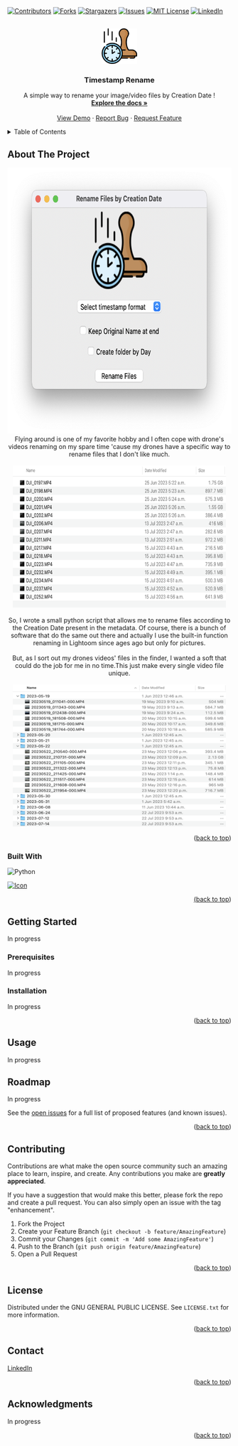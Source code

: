 <a name="readme-top"></a>

[![Contributors][contributors-shield]](https://github.com/gelndjj/Timestamp-Rename/graphs/contributors)
[![Forks][forks-shield]](https://github.com/gelndjj/Timestamp-Rename/forks)
[![Stargazers][stars-shield]](https://github.com/gelndjj/Timestamp-Rename/stargazers)
[![Issues][issues-shield]](https://github.com/gelndjj/Timestamp-Rename/issues)
[![MIT License][license-shield]](https://github.com/gelndjj/Timestamp-Rename/blob/main/LICENSE)
[![LinkedIn][linkedin-shield]](https://www.linkedin.com/in/jonathanduthil/)

<!-- PROJECT LOGO -->
<br />
<div align="center">
  <a href="https://github.com/gelndjj/Timestamp-Rename">
    <img src="https://github.com/gelndjj/Timestamp_Rename/blob/main/resources/image.png" alt="Logo" width="80" height="80">
  </a>

  <h3 align="center">Timestamp Rename</h3>

  <p align="center">
    A simple way to rename your image/video files by Creation Date !
    <br />
    <a href="https://github.com/gelndjj/Timestamp-Rename"><strong>Explore the docs »</strong></a>
    <br />
    <br />
    <a href="https://github.com/gelndjj/Timestamp-Rename">View Demo</a>
    ·
    <a href="https://github.com/gelndjj/Timestamp-Rename/issues">Report Bug</a>
    ·
    <a href="https://github.com/gelndjj/Timestamp-Rename/issues">Request Feature</a>
  </p>
</div>



<!-- TABLE OF CONTENTS -->
<details>
  <summary>Table of Contents</summary>
  <ol>
    <li>
      <a href="#about-the-project">About The Project</a>
      <ul>
        <li><a href="#built-with">Built With</a></li>
      </ul>
    </li>
    <li>
      <a href="#getting-started">Getting Started</a>
      <ul>
        <li><a href="#prerequisites">Prerequisites</a></li>
        <li><a href="#installation">Installation</a></li>
      </ul>
    </li>
    <li><a href="#usage">Usage</a></li>
    <li><a href="#roadmap">Roadmap</a></li>
    <li><a href="#contributing">Contributing</a></li>
    <li><a href="#license">License</a></li>
    <li><a href="#contact">Contact</a></li>
    <li><a href="#acknowledgments">Acknowledgments</a></li>
  </ol>
</details>



<!-- ABOUT THE PROJECT -->
## About The Project
<div align="center">
<img src="https://github.com/gelndjj/Timestamp_Rename/blob/main/resources/main_windows.png" alt="Logo" width="600" height="600">
</br>
Flying around is one of my favorite hobby and I often cope with drone's videos renaming on my spare time 'cause my drones have a specific way to rename files that I don't like much.
</br> 
</br>
<img src="https://github.com/gelndjj/Timestamp_Rename/blob/main/resources/drone_video_files.png" alt="Screenshot" width="480" height="320">
</br>
</br>
So, I wrote a small python script that allows me to rename files according to the Creation Date present in the metadata.
Of course, there is a bunch of software that do the same out there and actually I use the built-in function renaming in Lightoom since ages ago but only for pictures. 
</br>
</br>
But, as I sort out my drones videos' files in the finder, I wanted a soft that could do the job for me in no time.This just make every single video file unique.
</br>
</br>
<img src="https://github.com/gelndjj/Timestamp_Rename/blob/main/resources/drone_video_files_sort.png" alt="Screenshot" width="480" height="320">
</div>

<p align="right">(<a href="#readme-top">back to top</a>)</p>



### Built With

![Python](https://img.shields.io/badge/python-3670A0?style=for-the-badge&logo=python&logoColor=ffdd54)</br>

<a href="[https://github.com/gelndjj/Timestamp-Rename](https://customtkinter.tomschimansky.com)">
<img src="https://github.com/gelndjj/Timestamp-Rename/blob/main/ctk_icon.png" alt="Icon" width="40" height="40">

<p align="right">(<a href="#readme-top">back to top</a>)</p>



<!-- GETTING STARTED -->
## Getting Started

In progress

### Prerequisites

In progress


### Installation

In progress

<p align="right">(<a href="#readme-top">back to top</a>)</p>



<!-- USAGE EXAMPLES -->
## Usage

In progress


<!-- ROADMAP -->
## Roadmap

In progress

See the [open issues](https://github.com/gelndjj/Timestamp-Rename/issues) for a full list of proposed features (and known issues).

<p align="right">(<a href="#readme-top">back to top</a>)</p>



<!-- CONTRIBUTING -->
## Contributing

Contributions are what make the open source community such an amazing place to learn, inspire, and create. Any contributions you make are **greatly appreciated**.

If you have a suggestion that would make this better, please fork the repo and create a pull request. You can also simply open an issue with the tag "enhancement".


1. Fork the Project
2. Create your Feature Branch (`git checkout -b feature/AmazingFeature`)
3. Commit your Changes (`git commit -m 'Add some AmazingFeature'`)
4. Push to the Branch (`git push origin feature/AmazingFeature`)
5. Open a Pull Request

<p align="right">(<a href="#readme-top">back to top</a>)</p>



<!-- LICENSE -->
## License

Distributed under the GNU GENERAL PUBLIC LICENSE. See `LICENSE.txt` for more information.

<p align="right">(<a href="#readme-top">back to top</a>)</p>



<!-- CONTACT -->
## Contact


[LinkedIn](https://github.com/gelndjj/Timestamp-Rename)

<p align="right">(<a href="#readme-top">back to top</a>)</p>



<!-- ACKNOWLEDGMENTS -->
## Acknowledgments

In progress

<p align="right">(<a href="#readme-top">back to top</a>)</p>



<!-- MARKDOWN LINKS & IMAGES -->
<!-- https://www.markdownguide.org/basic-syntax/#reference-style-links -->
[contributors-shield]: https://img.shields.io/github/contributors/othneildrew/Best-README-Template.svg?style=for-the-badge
[contributors-url]: https://github.com/othneildrew/Best-README-Template/graphs/contributors
[forks-shield]: https://img.shields.io/github/forks/othneildrew/Best-README-Template.svg?style=for-the-badge
[forks-url]: https://github.com/othneildrew/Best-README-Template/network/members
[stars-shield]: https://img.shields.io/github/stars/othneildrew/Best-README-Template.svg?style=for-the-badge
[stars-url]: https://github.com/othneildrew/Best-README-Template/stargazers
[issues-shield]: https://img.shields.io/github/issues/othneildrew/Best-README-Template.svg?style=for-the-badge
[issues-url]: https://github.com/othneildrew/Best-README-Template/issues
[license-shield]: https://img.shields.io/github/license/othneildrew/Best-README-Template.svg?style=for-the-badge
[license-url]: https://github.com/othneildrew/Best-README-Template/blob/master/LICENSE.txt
[linkedin-shield]: https://img.shields.io/badge/-LinkedIn-black.svg?style=for-the-badge&logo=linkedin&colorB=555
[linkedin-url]: https://linkedin.com/in/othneildrew
[product-screenshot]: images/screenshot.png
[Next.js]: https://img.shields.io/badge/next.js-000000?style=for-the-badge&logo=nextdotjs&logoColor=white
[Next-url]: https://nextjs.org/
[React.js]: https://img.shields.io/badge/React-20232A?style=for-the-badge&logo=react&logoColor=61DAFB
[React-url]: https://reactjs.org/
[Vue.js]: https://img.shields.io/badge/Vue.js-35495E?style=for-the-badge&logo=vuedotjs&logoColor=4FC08D
[Vue-url]: https://vuejs.org/
[Angular.io]: https://img.shields.io/badge/Angular-DD0031?style=for-the-badge&logo=angular&logoColor=white
[Angular-url]: https://angular.io/
[Svelte.dev]: https://img.shields.io/badge/Svelte-4A4A55?style=for-the-badge&logo=svelte&logoColor=FF3E00
[Svelte-url]: https://svelte.dev/
[Laravel.com]: https://img.shields.io/badge/Laravel-FF2D20?style=for-the-badge&logo=laravel&logoColor=white
[Laravel-url]: https://laravel.com
[Bootstrap.com]: https://img.shields.io/badge/Bootstrap-563D7C?style=for-the-badge&logo=bootstrap&logoColor=white
[Bootstrap-url]: https://getbootstrap.com
[JQuery.com]: https://img.shields.io/badge/jQuery-0769AD?style=for-the-badge&logo=jquery&logoColor=white
[JQuery-url]: https://jquery.com 
